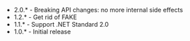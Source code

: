 * 2.0.* - Breaking API changes: no more internal side effects
* 1.2.* - Get rid of FAKE
* 1.1.* - Support .NET Standard 2.0
* 1.0.* - Initial release
